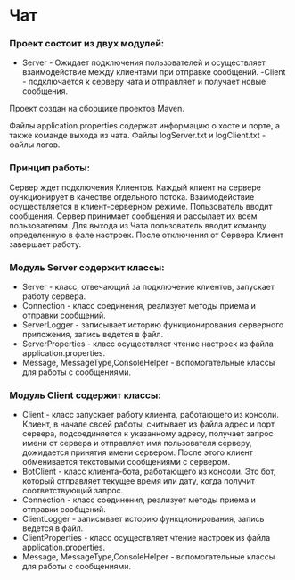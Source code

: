 # Чат

### Проект состоит из двух модулей:

- Server - Ожидает подключения пользователей и осуществляет взаимодействие между клиентами при отправке сообщений.
-Client - подключается к серверу чата и отправляет и получает новые сообщения.

Проект создан на сборщике проектов Maven.

Файлы application.properties содержат информацию о хосте и порте, а также команде выхода из чата.
Файлы logServer.txt и logClient.txt - файлы логов. 

### Принцип работы:
Сервер ждет подключения Клиентов. Каждый клиент на сервере функционирует в качестве отдельного потока. Взаимодействие осуществляется в клиент-серверном режиме. Пользователь вводит сообщения. Сервер принимает сообщения и рассылает их всем пользователям. Для выхода из Чата пользователь вводит команду определенную в фале настроек. После отключения от Сервера Клиент завершает работу.

### Модуль Server содержит классы:
- Server - класс, отвечающий за подключение клиентов, запускает работу сервера.
- Connection - класс соединения, реализует методы приема и отправки сообщений.
- ServerLogger - записывает историю функционирования серверного приложения, запись ведется в файл.
- ServerProperties - класс осуществляет чтение настроек из файла application.properties.
- Message, MessageType,ConsoleHelper - вспомогательные классы для работы с сообщениями.

### Модуль Client содержит классы: 
- Client -  класс запускает работу клиента, работающего из консоли. Клиент, в начале своей работы, считывает из файла адрес и порт сервера, подсоединяется к указанному адресу, получает запрос имени от сервера и отправляет имя пользователя серверу, дожидается принятия имени сервером. После этого клиент обменивается текстовыми сообщениями с сервером. 
- BotClient - класс клиента-бота, работающего из консоли. Это бот, который отправляет текущее время или дату, когда получит соответствующий запрос.
- Connection - класс соединения, реализует методы приема и отправки сообщений.
- ClientLogger - записывает историю функционирования, запись ведется в файл.
- ClientProperties - класс осуществляет чтение настроек из файла application.properties.
- Message, MessageType,ConsoleHelper - вспомогательные классы для работы с сообщениями.
